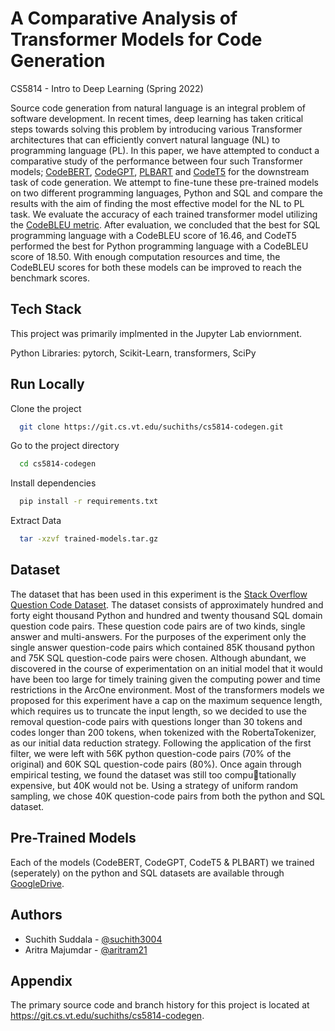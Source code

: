 
# A Comparative Analysis of Transformer Models for Code Generation

CS5814 - Intro to Deep Learning (Spring 2022)

 Source code generation from natural language is an integral problem of software development. In recent times, deep learning has taken critical steps towards solving this problem by introducing various Transformer architectures that can efficiently convert natural language (NL) to programming language (PL). In this paper, we have attempted to conduct a comparative study of the performance between four such Transformer models; [CodeBERT](https://doi.org/10.18653/v1/2020.findings-emnlp.139), [CodeGPT](https://arxiv.org/abs/2102.04664), [PLBART](https://doi.org/10.18653/v1/2021.naacl-main.211) and [CodeT5](https://arxiv.org/abs/2109.00859) for the downstream task of code generation. We attempt to fine-tune these pre-trained models on two different programming languages, Python and SQL and compare the results with the aim of finding the most effective model for the NL to PL task. We evaluate the accuracy of each trained transformer model utilizing the [CodeBLEU metric](https://github.com/microsoft/CodeXGLUE/tree/main/Code-Code/code-to-code-trans/evaluator/CodeBLEU). After evaluation, we concluded that the best for SQL programming language with a CodeBLEU score of 16.46, and CodeT5 performed the best for Python programming language with a CodeBLEU score of 18.50. With enough computation resources and time, the CodeBLEU scores for both these models can be improved to reach the benchmark scores. 

## Tech Stack

This project was primarily implmented in the Jupyter Lab enviornment. 

Python Libraries: pytorch, Scikit-Learn, transformers, SciPy

## Run Locally

Clone the project

```bash
  git clone https://git.cs.vt.edu/suchiths/cs5814-codegen.git
```

Go to the project directory

```bash
  cd cs5814-codegen
```

Install dependencies

```bash
  pip install -r requirements.txt
```

Extract Data

```bash
  tar -xzvf trained-models.tar.gz
```
## Dataset

The dataset that has been used in this experiment is the [Stack Overflow Question Code Dataset](https://doi.org/10.1145/3178876.3186081). The dataset consists of approximately hundred and forty eight thousand Python and hundred and twenty thousand SQL domain question code pairs. These question code pairs are of two kinds, single answer and multi-answers. For the purposes of the experiment only the single answer question-code pairs which contained 85K thousand python and 75K SQL question-code pairs were chosen. Although abundant, we discovered in the course of experimentation on an initial model that it would have been too large for timely training given the computing power and time restrictions in the ArcOne environment. Most of the transformers models we proposed for this experiment have a cap on the maximum sequence length, which requires us to truncate the input length, so we decided to use the removal question-code pairs with questions longer than 30 tokens and codes longer than 200 tokens, when tokenized with the RobertaTokenizer, as our initial data reduction strategy. Following the application of the first filter, we were left with 56K python question-code pairs (70% of the original) and 60K SQL question-code pairs (80%). Once again through empirical testing, we found the dataset was still too computationally expensive, but 40K would not be. Using a strategy of uniform random sampling, we chose 40K question-code pairs from both the python and SQL dataset.
## Pre-Trained Models

Each of the models (CodeBERT, CodeGPT, CodeT5 & PLBART) we trained (seperately) on the python and SQL datasets are available through [GoogleDrive](https://drive.google.com/uc?export=view&id=1BQLaiamdwrvwBTVcdTS8JQZNyg4ukenu).

## Authors

- Suchith Suddala - [@suchith3004](https://www.github.com/suchith3004)
- Aritra Majumdar - [@aritram21](https://git.cs.vt.edu/aritram21@vt.edu)

## Appendix

The primary source code and branch history for this project is located at https://git.cs.vt.edu/suchiths/cs5814-codegen.
